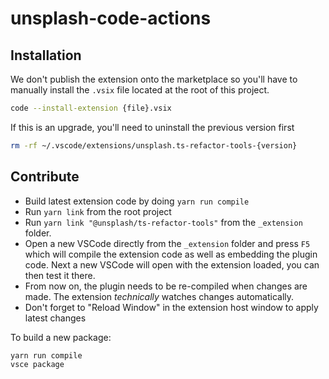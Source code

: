 # unsplash-code-actions

## Installation

We don't publish the extension onto the marketplace so you'll have to manually install the `.vsix` file located at the root of this project.

```bash
code --install-extension {file}.vsix
```

If this is an upgrade, you'll need to uninstall the previous version first

```bash
rm -rf ~/.vscode/extensions/unsplash.ts-refactor-tools-{version}
```

## Contribute

- Build latest extension code by doing `yarn run compile`
- Run `yarn link` from the root project
- Run `yarn link "@unsplash/ts-refactor-tools"` from the `_extension` folder.
- Open a new VSCode directly from the `_extension` folder and press `F5` which will compile the extension code as well as embedding the plugin code. Next a new VSCode will open with the extension loaded, you can then test it there.
- From now on, the plugin needs to be re-compiled when changes are made. The extension _technically_ watches changes automatically.
- Don't forget to "Reload Window" in the extension host window to apply latest changes

To build a new package:

```bash
yarn run compile
vsce package
```
